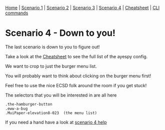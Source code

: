 [Home](../README.md) | 
[Scenario 1](scenario1.md) |
[Scenario 2](scenario2.md) |
[Scenario 3](scenario3.md) |
[Scenario 4](scenario4.md) |
[Cheatsheet](cheatsheet.md) |
[CLI commands](cli-commands.md) 


# Scenario 4 - Down to you!

The last scenario is down to you to figure out!

Take a look at the [Cheatsheet](cheatsheet.md) to see the full list of the ayespy config.

We want to crop to just the burger menu list.

You will probably want to think about clicking on the burger menu first!

Feel free to use the nice ECSD folk around the room if you get stuck!

The selectors that you will be interested in are all here

    .the-hamburger-button 
    .eww-a-bug 
    .MuiPaper-elevation8-023  (the menu list)




If you need a hand have a look at [scenario 4 help](./scenario4help.md)




